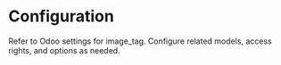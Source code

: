# Configuration

Refer to Odoo settings for image_tag. Configure related models, access rights, and options as needed.
